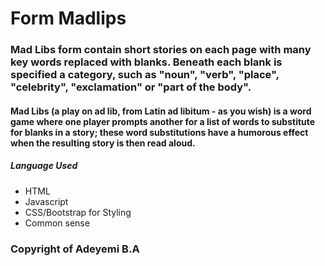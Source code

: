 # Form Madlips

### Mad Libs form contain short stories on each page with many key words replaced with blanks. Beneath each blank is specified a category, such as "noun", "verb", "place", "celebrity", "exclamation" or "part of the body".

#### Mad Libs (a play on ad lib, from Latin ad libitum - as you wish) is a word game where one player prompts another for a list of words to substitute for blanks in a story; these word substitutions have a humorous effect when the resulting story is then read aloud.

##### Language Used
* HTML
* Javascript
* CSS/Bootstrap for Styling
* Common sense

### Copyright of Adeyemi B.A